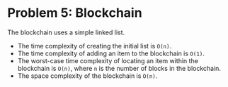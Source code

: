 # Problem 5: Blockchain #
The blockchain uses a simple linked list.

- The time complexity of creating the initial list is `O(n)`.
- The time complexity of adding an item to the blockchain is `O(1)`.
- The worst-case time complexity of locating an item within the blockchain is `O(n)`, where `n` is the number of blocks in the blockchain.
- The space complexity of the blockchain is `O(n)`.
